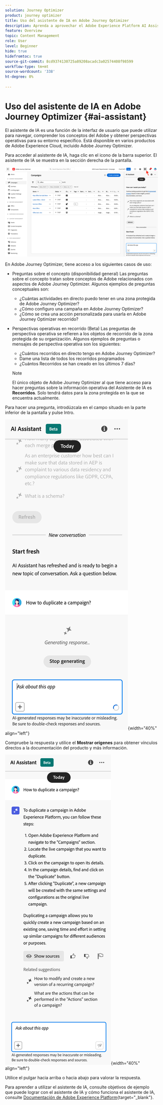 ```yaml
---
solution: Journey Optimizer
product: journey optimizer
title: Uso del asistente de IA en Adobe Journey Optimizer
description: Aprenda a aprovechar el Adobe Experience Platform AI Assistant en Adobe Recorrido Optimizer.
feature: Overview
topic: Content Management
role: User
level: Beginner
hide: true
hidefromtoc: true
source-git-commit: 8cd9374130725a89208acadc3a02574408f98599
workflow-type: tm+mt
source-wordcount: '338'
ht-degree: 0%

---
```


# Uso del asistente de IA en Adobe Journey Optimizer {#ai-assistant}

El asistente de IA es una función de la interfaz de usuario que puede utilizar para navegar, comprender los conceptos del Adobe y obtener perspectivas operativas para su entorno específico. Está disponible en varios productos de Adobe Experience Cloud, incluido Adobe Journey Optimizer.

Para acceder al asistente de IA, haga clic en el icono de la barra superior. El asistente de IA se muestra en la sección derecha de la pantalla.

![](assets/do-not-localize/ai-assistant-open.png)

En Adobe Journey Optimizer, tiene acceso a los siguientes casos de uso:

* Preguntas sobre el concepto (disponibilidad general) Las preguntas sobre el concepto tratan sobre conceptos de Adobe relacionados con aspectos de Adobe Journey Optimizer. Algunos ejemplos de preguntas conceptuales son:

   * ¿Cuántas actividades en directo puedo tener en una zona protegida de Adobe Journey Optimizer?
   * ¿Cómo configuro una campaña en Adobe Journey Optimizer?
   * ¿Cómo se crea una acción personalizada para usarla en Adobe Journey Optimizer recorrido?


* Perspectivas operativas en recorrido (Beta) Las preguntas de perspectiva operativa se refieren a los objetos de recorrido de la zona protegida de su organización. Algunos ejemplos de preguntas o mensajes de perspectiva operativa son los siguientes:

   * ¿Cuántos recorridos en directo tengo en Adobe Journey Optimizer?
   * Dame una lista de todos los recorridos programados
   * ¿Cuántos Recorridos se han creado en los últimos 7 días?

  >[!NOTE]
  >
  >El único objeto de Adobe Journey Optimizer al que tiene acceso para hacer preguntas sobre la información operativa del Asistente de IA es **Recorridos**. Solo tendrá datos para la zona protegida en la que se encuentra actualmente.


Para hacer una pregunta, introdúzcala en el campo situado en la parte inferior de la pantalla y pulse Intro.

![](assets/do-not-localize/ai-assistant-ask.png){width="40%" align="left"}

Compruebe la respuesta y utilice el **Mostrar orígenes** para obtener vínculos directos a la documentación del producto y más información.

![](assets/do-not-localize/ai-assistant-answer.png){width="40%" align="left"}

Utilice el pulgar hacia arriba o hacia abajo para valorar la respuesta.

Para aprender a utilizar el asistente de IA, consulte objetivos de ejemplo que puede lograr con el asistente de IA y cómo funciona el asistente de IA, consulte [Documentación de Adobe Experience Platform](https://experienceleague.adobe.com/en/docs/experience-platform/landing/platform-ui/ai-assistant){target="_blank"}.

